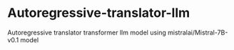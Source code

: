 # Autoregressive-translator-llm
Autoregressive translator transformer llm model using mistralai/Mistral-7B-v0.1 model
